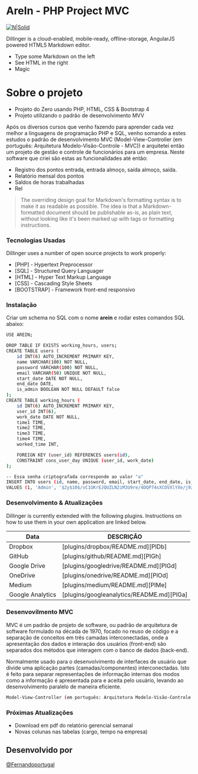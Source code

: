# AreIn - PHP Project MVC

[![N|Solid](https://fernandoportugal.com/php.jpg)](http://fernandoportugal.com/projeto_mvc)


Dillinger is a cloud-enabled, mobile-ready, offline-storage, AngularJS powered HTML5 Markdown editor.

  - Type some Markdown on the left
  - See HTML in the right
  - Magic

# Sobre o projeto

  - Projeto do Zero usando PHP, HTML, CSS & Bootstrap 4
  - Projeto utilizando o padrão de desenvolvimento MVV


Após os diversos cursos que venho fazendo para aprender cada vez melhor a linguagens de programação PHP e SQL, venho somando a estes estudos o padrão de desenvolvimento MVC (Model-View-Controller (em português: Arquitetura Modelo-Visão-Controle - MVC)) e arquitetei então um projeto de gestão e controle de funcionários para um empresa. Neste software que criei são estas as funcionalidades até então:

  - Registro dos pontos entrada, entrada almoço, saída almoço, saída.
  - Relatório mensal dos pontos 
  - Saldos de horas trabalhadas 
  - Rel


> The overriding design goal for Markdown's
> formatting syntax is to make it as readable
> as possible. The idea is that a
> Markdown-formatted document should be
> publishable as-is, as plain text, without
> looking like it's been marked up with tags
> or formatting instructions.


### Tecnologias Usadas

Dillinger uses a number of open source projects to work properly:

* [PHP] - Hypertext Preprocessor
* [SQL] - Structured Query Languager
* [HTML] - Hyper Text Markup Language
* [CSS] - Cascading Style Sheets
* [BOOTSTRAP] - Framework front-end responsivo


### Instalação

Criar um schema no SQL com o nome **arein** e rodar estes comandos SQL abaixo: 

```sh
USE AREIN;

DROP TABLE IF EXISTS working_hours, users;
CREATE TABLE users (
    id INT(6) AUTO_INCREMENT PRIMARY KEY, 
    name VARCHAR(100) NOT NULL,
    password VARCHAR(100) NOT NULL,
    email VARCHAR(50) UNIQUE NOT NULL,
    start_date DATE NOT NULL,
    end_date DATE,
    is_admin BOOLEAN NOT NULL DEFAULT false
);
CREATE TABLE working_hours (
    id INT(6) AUTO_INCREMENT PRIMARY KEY, 
    user_id INT(6),
    work_date DATE NOT NULL,
    time1 TIME,
    time2 TIME,
    time3 TIME,
    time4 TIME,
    worked_time INT,

    FOREIGN KEY (user_id) REFERENCES users(id),
    CONSTRAINT cons_user_day UNIQUE (user_id, work_date)
);

-- Essa senha criptografada corresponde ao valor "a"
INSERT INTO users (id, name, password, email, start_date, end_date, is_admin)
VALUES (1, 'Admin', '$2y$10$/vC1UKrEJQUZLN2iM3U9re/4DQP74sXCOVXlYXe/j9zuv1/MHD4o.', 'admin@cod3r.com.br', '2000-1-1', null, 1);

```

### Desenvolvimento & Atualizações

Dillinger is currently extended with the following plugins. Instructions on how to use them in your own application are linked below.

| Data | DESCRIÇÃO |
| ------ | ------ |
| Dropbox | [plugins/dropbox/README.md][PlDb] |
| GitHub | [plugins/github/README.md][PlGh] |
| Google Drive | [plugins/googledrive/README.md][PlGd] |
| OneDrive | [plugins/onedrive/README.md][PlOd] |
| Medium | [plugins/medium/README.md][PlMe] |
| Google Analytics | [plugins/googleanalytics/README.md][PlGa] |


### Desenvovilmento MVC

MVC é um padrão de projeto de software, ou padrão de arquitetura de software formulado na década de 1970, focado no reuso de código e a separação de conceitos em três camadas interconectadas, onde a apresentação dos dados e interação dos usuários (front-end) são separados dos métodos que interagem com o banco de dados (back-end).

Normalmente usado para o desenvolvimento de interfaces de usuário que divide uma aplicação partes (camadas/componentes) interconectadas. Isto é feito para separar representações de informação internas dos modos como a informação é apresentada para e aceita pelo usuário, levando ao desenvolvimento paralelo de maneira eficiente.

```sh
Model-View-Controller (em português: Arquitetura Modelo-Visão-Controle - MVC)
```



### Próximas Atualizações

 - Download em pdf do relatório gerencial semanal
 - Novas colunas nas tabelas (cargo, tempo na empresa)

Desenvolvido por
----

[@Fernandoportugal](https://fernandoportugal.com)


